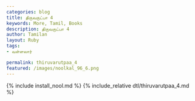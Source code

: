 ```yaml
---  
categories: blog  
title: திருவருட்பா 4
keywords: More, Tamil, Books  
description: திருவருட்பா 4
author: Tamilan  
layout: Ruby  
tags:     
- வள்ளலார்

permalink: thiruvarutpaa_4  
featured: /images/noolkal_96_6.png  
---  
```

{% include install_nool.md %} 
{% include_relative dtl/thiruvarutpaa_4.md %} 
